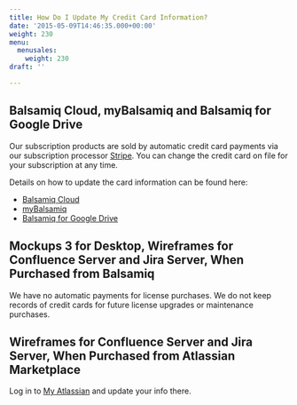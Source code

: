 ```yaml
---
title: How Do I Update My Credit Card Information?
date: '2015-05-09T14:46:35.000+00:00'
weight: 230
menu:
  menusales:
    weight: 230
draft: ''

---
```


## Balsamiq Cloud, myBalsamiq and Balsamiq for Google Drive

Our subscription products are sold by automatic credit card payments via our subscription processor [Stripe](https://stripe.com/). You can change the credit card on file for your subscription at any time.

Details on how to update the card information can be found here:

*   [Balsamiq Cloud](/sales/cloudsubscriptions/#updating-your-credit-card-or-invoice-information)
*   [myBalsamiq](/sales/mybsubscriptions/#updating-your-credit-card-or-invoice-information)
*   [Balsamiq for Google Drive](/sales/gdrivesubscription/#updating-your-credit-card-or-invoice-information)

## Mockups 3 for Desktop, Wireframes for Confluence Server and Jira Server, When Purchased from Balsamiq

We have no automatic payments for license purchases. We do not keep records of credit cards for future license upgrades or maintenance purchases.

## Wireframes for Confluence Server and Jira Server, When Purchased from Atlassian Marketplace

Log in to [My Atlassian](https://my.atlassian.com/product) and update your info there.
